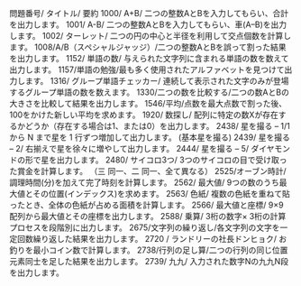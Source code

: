 問題番号/ タイトル/ 要約
1000/ A+B/ 二つの整数AとBを入力してもらい、合計を出力します。 
1001/ A-B/ 二つの整数AとBを入力してもらい、車(A–B)を出力します。 
1002/ ターレット/ 二つの円の中心と半径を利用して交点個数を計算します。 
1008/A/B（スペシャルジャッジ）/二つの整数AとBを誤って割った結果を出力します。 
1152/ 単語の数/ 与えられた文字列に含まれる単語の数を数えて出力します。 
1157/単語の勉強/最も多く使用されたアルファベットを見つけて出力します。 
1316/ グループ単語チェッカー/ 連続して表示された文字のみが登場するグループ単語の数を数えます。 
1330/二つの数を比較する/二つの数AとBの大きさを比較して結果を出力します。
1546/平均/点数を最大点数で割った後、100をかけた新しい平均を求めます。 
1920/ 数探し/ 配列に特定の数Xが存在するかどうか（存在する場合は1、または0）を出力します。 
2438/ 星を撮る – 1/1 から N まで星を 1 行ずつ増加して出力します。 (基本星を撮る)
2439/ 星を撮る – 2/ 右揃えで星を徐々に増やして出力します。
2444/ 星を撮る – 5/ ダイヤモンドの形で星を出力します。
2480/ サイコロ3つ/ 3つのサイコロの目で受け取った賞金を計算します。 （三 同一、二 同一、全て異なる） 
2525/オーブン時計/調理時間(分)を加えて完了時刻を計算します。
2562/ 最大値/ 9つの数のうち最大値とその位置(インデックス)を求めます。
2563/ 色紙/ 複数の色紙を重ねて貼ったとき、全体の色紙が占める面積を計算します。
2566/ 最大値と座標/ 9×9 配列から最大値とその座標を出力します。
2588/ 乗算/ 3桁の数字× 3桁の計算プロセスを段階別に出力します。
2675/文字列の繰り返し/各文字列の文字を一定回数繰り返した結果を出力します。
2720 / ランドリーの社長ドンヒョク/ お釣りを最小コイン数で計算します。
2738/行列の足し算/二つの行列の同じ位置元素同士を足した結果を出力します。
2739/ 九九/ 入力された数字Nの九九N段を出力します。
